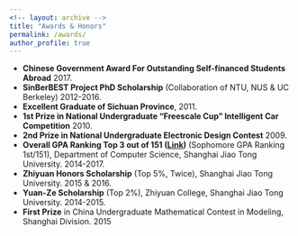 ```yaml
---
<!-- layout: archive -->
title: "Awards & Honors"
permalink: /awards/
author_profile: true
---
```

* **Chinese Government Award For Outstanding Self-financed Students Abroad** 2017.
* **SinBerBEST Project PhD Scholarship** (Collaboration of NTU, NUS & UC Berkeley) 2012-2016.
* **Excellent Graduate of Sichuan Province**, 2011.
* **1st Prize in National Undergraduate “Freescale Cup” Intelligent Car Competition** 2010.
* **2nd Prize in National Undergraduate Electronic Design Contest** 2009.
* **Overall GPA Ranking Top 3 out of 151 ([Link](http://lantaoyu.com/files/ranking.pdf))** (Sophomore GPA Ranking 1st/151), Department of Computer Science, Shanghai Jiao Tong University. 2014-2017.
* **Zhiyuan Honors Scholarship** (Top 5%, Twice), Shanghai Jiao Tong University. 2015 & 2016.
* **Yuan-Ze Scholarship** (Top 2%), Zhiyuan College, Shanghai Jiao Tong University. 2014-2015.
* **First Prize** in China Undergraduate Mathematical Contest in Modeling, Shanghai Division. 2015
